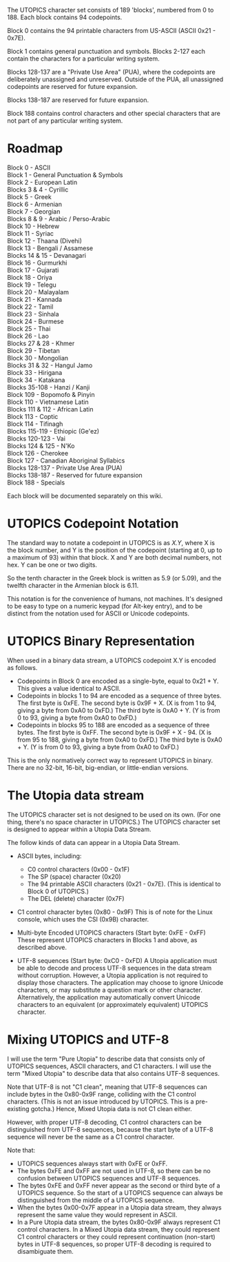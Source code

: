 The UTOPICS character set consists of 189 'blocks', numbered from 0 to 188. Each block contains 94 codepoints.

Block 0 contains the 94 printable characters from US-ASCII (ASCII 0x21 - 0x7E).

Block 1 contains general punctuation and symbols. Blocks 2-127 each contain the characters for a particular writing system.

Blocks 128-137 are a "Private Use Area" (PUA), where the codepoints are deliberately unassigned and unreserved. Outside of the PUA, all unassigned codepoints are reserved for future expansion.

Blocks 138-187 are reserved for future expansion.

Block 188 contains control characters and other special characters that are not part of any particular writing system.

# Roadmap
Block 0 - ASCII  
Block 1 - General Punctuation & Symbols  
Block 2 - European Latin  
Blocks 3 & 4 - Cyrillic  
Block 5 - Greek  
Block 6 - Armenian  
Block 7 - Georgian  
Blocks 8 & 9 - Arabic / Perso-Arabic  
Block 10 - Hebrew  
Block 11 - Syriac  
Block 12 - Thaana (Divehi)  
Block 13 - Bengali / Assamese  
Blocks 14 & 15 - Devanagari  
Block 16 - Gurmurkhi  
Block 17 - Gujarati  
Block 18 - Oriya  
Block 19 - Telegu  
Block 20 - Malayalam  
Block 21 - Kannada  
Block 22 - Tamil  
Block 23 - Sinhala  
Block 24 - Burmese  
Block 25 - Thai  
Block 26 - Lao  
Blocks 27 & 28 - Khmer  
Block 29 - Tibetan  
Block 30 - Mongolian  
Blocks 31 & 32 - Hangul Jamo  
Block 33 - Hirigana  
Block 34 - Katakana  
Blocks 35-108 - Hanzi / Kanji  
Block 109 - Bopomofo & Pinyin  
Block 110 - Vietnamese Latin  
Blocks 111 & 112 - African Latin  
Block 113 - Coptic  
Block 114 - Tifinagh  
Blocks 115-119 - Ethiopic (Ge'ez)  
Blocks 120-123 - Vai  
Blocks 124 & 125 - N'Ko  
Block 126 - Cherokee  
Block 127 - Canadian Aboriginal Syllabics  
Blocks 128-137 - Private Use Area (PUA)  
Blocks 138-187 - Reserved for future expansion  
Block 188 - Specials

Each block will be documented separately on this wiki.

# UTOPICS Codepoint Notation

The standard way to notate a codepoint in UTOPICS is as _X.Y_, where X is the block number, and Y is the position of the codepoint (starting at 0, up to a maximum of 93) within that block. X and Y are both decimal numbers, not hex. Y can be one or two digits.

So the tenth character in the Greek block is written as 5.9 (or 5.09), and the twelfth character in the Armenian block is 6.11.

This notation is for the convenience of humans, not machines. It's designed to be easy to type on a numeric keypad (for Alt-key entry), and to be distinct from the notation used for ASCII or Unicode codepoints.

# UTOPICS Binary Representation

When used in a binary data stream, a UTOPICS codepoint X.Y is encoded as follows.

* Codepoints in Block 0 are encoded as a single-byte, equal to 0x21 + Y. This gives a value identical to ASCII.
* Codepoints in blocks 1 to 94 are encoded as a sequence of three bytes. The first byte is 0xFE. The second byte is 0x9F + X. (X is from 1 to 94, giving a byte from 0xA0 to 0xFD.) The third byte is 0xA0 + Y. (Y is from 0 to 93, giving a byte from 0xA0 to 0xFD.)
* Codepoints in blocks 95 to 188 are encoded as a sequence of three bytes. The first byte is 0xFF. The second byte is 0x9F + X - 94. (X is from 95 to 188, giving a byte from 0xA0 to 0xFD.) The third byte is 0xA0 + Y. (Y is from 0 to 93, giving a byte from 0xA0 to 0xFD.)

This is the only normatively correct way to represent UTOPICS in binary. There are no 32-bit, 16-bit, big-endian, or little-endian versions.

# The Utopia data stream

The UTOPICS character set is not designed to be used on its own. (For one thing, there's no space character in UTOPICS.) The UTOPICS character set is designed to appear within a Utopia Data Stream.

The follow kinds of data can appear in a Utopia Data Stream.

 * ASCII bytes, including:
   * C0 control characters (0x00 - 0x1F)
   * The SP (space) character (0x20)
   * The 94 printable ASCII characters (0x21 - 0x7E). (This is identical to Block 0 of UTOPICS.)
   * The DEL (delete) character (0x7F)

 * C1 control character bytes (0x80 - 0x9F)
   This is of note for the Linux console, which uses the CSI (0x9B) character.

 * Multi-byte Encoded UTOPICS characters (Start byte: 0xFE - 0xFF)
   These represent UTOPICS characters in Blocks 1 and above, as described above.

 * UTF-8 sequences (Start byte: 0xC0 - 0xFD)
   A Utopia application must be able to decode and process UTF-8 sequences in the data stream without corruption. However, a Utopia application is not required to display those characters. The application may choose to ignore Unicode characters, or may substitute a question mark or other character. Alternatively, the application may automatically convert Unicode characters to an equivalent (or approximately equivalent) UTOPICS character.

# Mixing UTOPICS and UTF-8

I will use the term "Pure Utopia" to describe data that consists only of UTOPICS sequences, ASCII characters, and C1 characters. I will use the term "Mixed Utopia" to describe data that also contains UTF-8 sequences.

Note that UTF-8 is not "C1 clean", meaning that UTF-8 sequences can include bytes in the 0x80-0x9F range, colliding with the C1 control characters. (This is not an issue introduced by UTOPICS. This is a pre-existing gotcha.) Hence, Mixed Utopia data is not C1 clean either.

However, with proper UTF-8 decoding, C1 control characters can be distinguished from UTF-8 sequences, because the start byte of a UTF-8 sequence will never be the same as a C1 control character.

Note that:
 * UTOPICS sequences always start with 0xFE or 0xFF.
 * The bytes 0xFE and 0xFF are not used in UTF-8, so there can be no confusion between UTOPICS sequences and UTF-8 sequences.
 * The bytes 0xFE and 0xFF never appear as the second or third byte of a UTOPICS sequence. So the start of a UTOPICS sequence can always be distinguished from the middle of a UTOPICS sequence.
 * When the bytes 0x00-0x7F appear in a Utopia data stream, they always represent the same value they would represent in ASCII.
 * In a Pure Utopia data stream, the bytes 0x80-0x9F always represent C1 control characters. In a Mixed Utopia data stream, they could represent C1 control characters or they could represent continuation (non-start) bytes in UTF-8 sequences, so proper UTF-8 decoding is required to disambiguate them.
